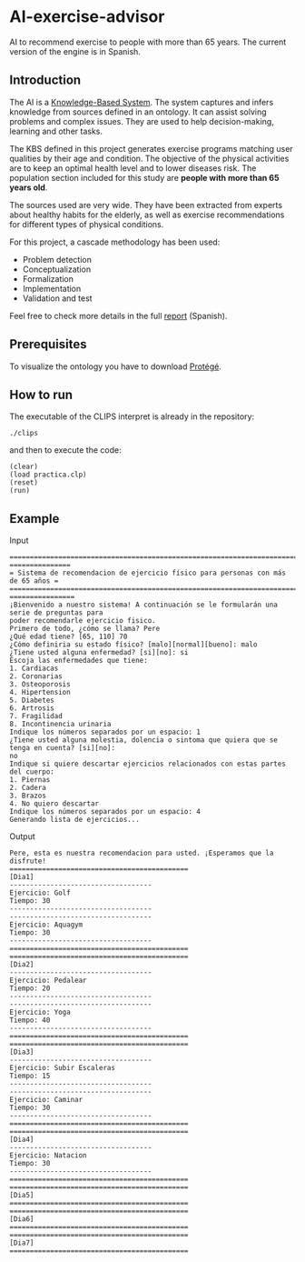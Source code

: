 # AI-exercise-advisor
AI to recommend exercise to people with more than 65 years. The current version of the engine is in Spanish.

## Introduction
The AI is a [Knowledge-Based System](https://kmslh.com/glossary/knowledge-based-system/#:~:text=A%20knowledge%2Dbased%20system%20(KBS,%2C%20learning%2C%20and%20other%20activities)).
The system captures and infers knowledge from sources defined in an ontology.
It can assist solving problems and complex issues. They are used to help decision-making, learning and other tasks.

The KBS defined in this project generates exercise programs matching user qualities by their age and condition.
The objective of the physical activities are to keep an optimal health level and to lower diseases risk.
The population section included for this study are **people with more than 65 years old**.

The sources used are very wide. They have been extracted from experts about healthy habits for the elderly,
as well as exercise recommendations for different types of physical conditions.

For this project, a cascade methodology has been used:
- Problem detection
- Conceptualization
- Formalization
- Implementation
- Validation and test

Feel free to check more details in the full [report](./Memory/report.pdf) (Spanish).

## Prerequisites
To visualize the ontology you have to download [Protégé](https://protege.stanford.edu/).

## How to run
The executable of the CLIPS interpret is already in the repository:
```
./clips
```
and then to execute the code:
```
(clear)
(load practica.clp)
(reset)
(run)
```

## Example
Input
```
========================================================================
===============
= Sistema de recomendacion de ejercicio físico para personas con más de 65 años =
========================================================================
================
¡Bienvenido a nuestro sistema! A continuación se le formularán una serie de preguntas para
poder recomendarle ejercicio fisico.
Primero de todo, ¿cómo se llama? Pere
¿Qué edad tiene? [65, 110] 70
¿Cómo definiria su estado físico? [malo][normal][bueno]: malo
¿Tiene usted alguna enfermedad? [si][no]: si
Escoja las enfermedades que tiene:
1. Cardiacas
2. Coronarias
3. Osteoporosis
4. Hipertension
5. Diabetes
6. Artrosis
7. Fragilidad
8. Incontinencia urinaria
Indique los números separados por un espacio: 1
¿Tiene usted alguna molestia, dolencia o sintoma que quiera que se tenga en cuenta? [si][no]:
no
Indique si quiere descartar ejercicios relacionados con estas partes del cuerpo:
1. Piernas
2. Cadera
3. Brazos
4. No quiero descartar
Indique los números separados por un espacio: 4
Generando lista de ejercicios...
```

Output
```
Pere, esta es nuestra recomendacion para usted. ¡Esperamos que la disfrute!
============================================
[Dia1]
-----------------------------------
Ejercicio: Golf
Tiempo: 30
-----------------------------------
-----------------------------------
Ejercicio: Aquagym
Tiempo: 30
-----------------------------------
============================================
============================================
[Dia2]
-----------------------------------
Ejercicio: Pedalear
Tiempo: 20
-----------------------------------
-----------------------------------
Ejercicio: Yoga
Tiempo: 40
-----------------------------------
============================================
============================================
[Dia3]
-----------------------------------
Ejercicio: Subir Escaleras
Tiempo: 15
-----------------------------------
-----------------------------------
Ejercicio: Caminar
Tiempo: 30
-----------------------------------
============================================
============================================
[Dia4]
-----------------------------------
Ejercicio: Natacion
Tiempo: 30
-----------------------------------
============================================
============================================
[Dia5]
============================================
============================================
[Dia6]
============================================
============================================
[Dia7]
============================================
```
